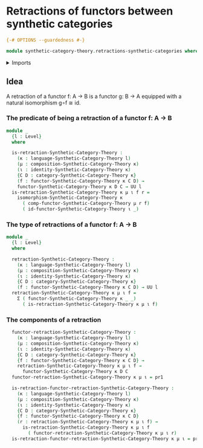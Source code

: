 # Retractions of functors between synthetic categories

```agda
{-# OPTIONS --guardedness #-}

module synthetic-category-theory.retractions-synthetic-categories where
```

<details><summary>Imports</summary>

```agda
open import foundation.dependent-pair-types
open import foundation.universe-levels

open import synthetic-category-theory.synthetic-categories
```

</details>

## Idea

A retraction of a functor f: A → B is a functor g: B → A equipped with a natural
isomorphism g∘f ≅ id.

### The predicate of being a retraction of a functor f: A → B

```agda
module _
  {l : Level}
  where

  is-retraction-Synthetic-Category-Theory :
    (κ : language-Synthetic-Category-Theory l)
    (μ : composition-Synthetic-Category-Theory κ)
    (ι : identity-Synthetic-Category-Theory κ)
    {C D : category-Synthetic-Category-Theory κ}
    (f : functor-Synthetic-Category-Theory κ C D) →
    functor-Synthetic-Category-Theory κ D C → UU l
  is-retraction-Synthetic-Category-Theory κ μ ι f r =
    isomorphism-Synthetic-Category-Theory κ
      ( comp-functor-Synthetic-Category-Theory μ r f)
      ( id-functor-Synthetic-Category-Theory ι _)
```

### The type of retractions of a functor f: A → B

```agda
module _
  {l : Level}
  where

  retraction-Synthetic-Category-Theory :
    (κ : language-Synthetic-Category-Theory l)
    (μ : composition-Synthetic-Category-Theory κ)
    (ι : identity-Synthetic-Category-Theory κ)
    {C D : category-Synthetic-Category-Theory κ}
    (f : functor-Synthetic-Category-Theory κ C D) → UU l
  retraction-Synthetic-Category-Theory κ μ ι f =
    Σ ( functor-Synthetic-Category-Theory κ _ _)
      ( is-retraction-Synthetic-Category-Theory κ μ ι f)
```

### The components of a retraction

```agda
  functor-retraction-Synthetic-Category-Theory :
    (κ : language-Synthetic-Category-Theory l)
    (μ : composition-Synthetic-Category-Theory κ)
    (ι : identity-Synthetic-Category-Theory κ)
    {C D : category-Synthetic-Category-Theory κ}
    {f : functor-Synthetic-Category-Theory κ C D} →
    retraction-Synthetic-Category-Theory κ μ ι f →
      functor-Synthetic-Category-Theory κ D C
  functor-retraction-Synthetic-Category-Theory κ μ ι = pr1

  is-retraction-functor-retraction-Synthetic-Category-Theory :
    (κ : language-Synthetic-Category-Theory l)
    (μ : composition-Synthetic-Category-Theory κ)
    (ι : identity-Synthetic-Category-Theory κ)
    {C D : category-Synthetic-Category-Theory κ}
    {f : functor-Synthetic-Category-Theory κ C D}
    (r : retraction-Synthetic-Category-Theory κ μ ι f) →
      is-retraction-Synthetic-Category-Theory κ μ ι f
        ( functor-retraction-Synthetic-Category-Theory κ μ ι r)
  is-retraction-functor-retraction-Synthetic-Category-Theory κ μ ι = pr2
```
